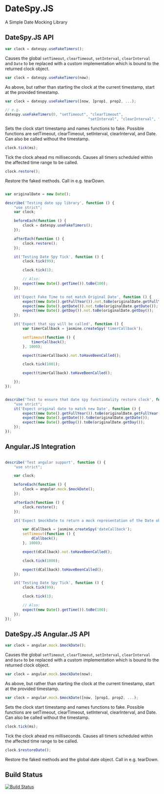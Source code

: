 DateSpy.JS
=======

A Simple Date Mocking Library

DateSpy.JS API
---------------

```javascript
var clock = datespy.useFakeTimers();
```
Causes the global `setTimeout`, `clearTimeout`, `setInterval`, `clearInterval` and `Date` to be replaced with a custom implementation which is bound to the returned clock object.

```javascript
var clock = datespy.useFakeTimers(now);
```

As above, but rather than starting the clock at the current timestamp, start at the provided timestamp.

```javascript
var clock = datespy.useFakeTimers([now, ]prop1, prop2, ...);

// e.g.
datespy.useFakeTimers(0, "setTimeout", "clearTimeout",
                                      "setInterval", "clearInterval", "Date");
```




Sets the clock start timestamp and names functions to fake. Possible functions are setTimeout, clearTimeout, setInterval, clearInterval, and Date. Can also be called without the timestamp.

```javascript
clock.tick(ms);
```
Tick the clock ahead ms milliseconds. Causes all timers scheduled within the affected time range to be called.

```javascript
clock.restore();
```
Restore the faked methods. Call in e.g. tearDown.


```javascript

var originalDate = new Date();

describe('Testing date spy library', function () {
    "use strict";
    var clock;

    beforeEach(function () {
        clock = datespy.useFakeTimers();
    });

    afterEach(function () {
        clock.restore();
    });

    it('Testing Date Spy Tick', function () {
        clock.tick(99);

        clock.tick(1);

        // Also:
        expect(new Date().getTime()).toBe(100);
    });

    it('Expect Fake Time to not match Original Date', function () {
        expect(new Date().getFullYear()).not.toBe(originalDate.getFullYear());
        expect(new Date().getDate()).not.toBe(originalDate.getDate());
        expect(new Date().getDay()).not.toBe(originalDate.getDay());
    });

    it('Expect that spy will be called', function () {
        var timerCallback = jasmine.createSpy('timerCallback');

        setTimeout(function () {
            timerCallback();
        }, 1000);

        expect(timerCallback).not.toHaveBeenCalled();

        clock.tick(1001);

        expect(timerCallback).toHaveBeenCalled();

    });
});


describe('Test to ensure that date spy functionality restore clock', function () {
    "use strict";
    it('Expect original date to match new Date', function () {
        expect(new Date().getFullYear()).toBe(originalDate.getFullYear());
        expect(new Date().getDate()).toBe(originalDate.getDate());
        expect(new Date().getDay()).toBe(originalDate.getDay());
    });
});
```

Angular.JS Integration
----------------------

```javascript

describe('Test angular support', function () {
    "use strict";

    var clock;

    beforeEach(function () {
        clock = angular.mock.$mockDate();
    });

    afterEach(function () {
        clock.restore();
    });

    it('Expect $mockDate to return a mock representation of the Date object', function () {

        var dCallback = jasmine.createSpy('dateCallback');
        setTimeout(function () {
            dCallback();
        }, 1000);

        expect(dCallback).not.toHaveBeenCalled();

        clock.tick(1000);

        expect(dCallback).toHaveBeenCalled();
    });

    it('Testing Date Spy Tick', function () {
        clock.tick(99);

        clock.tick(1);

        // Also:
        expect(new Date().getTime()).toBe(100);
    });
});
```

DateSpy.JS Angular.JS API
---------------

```javascript
var clock = angular.mock.$mockDate();
```
Causes the global `setTimeout`, `clearTimeout`, `setInterval`, `clearInterval` and `Date` to be replaced with a custom implementation which is bound to the returned clock object.

```javascript
var clock = angular.mock.$mockDate(now);
```

As above, but rather than starting the clock at the current timestamp, start at the provided timestamp.

```javascript
var clock = angular.mock.$mockDate([now, ]prop1, prop2, ...);
```

Sets the clock start timestamp and names functions to fake. Possible functions are setTimeout, clearTimeout, setInterval, clearInterval, and Date. Can also be called without the timestamp.

```javascript
clock.tick(ms);
```
Tick the clock ahead ms milliseconds. Causes all timers scheduled within the affected time range to be called.

```javascript
clock.$restoreDate();
```
Restore the faked methods and the global date object. Call in e.g. tearDown.


Build Status
------------
[![Build Status](https://travis-ci.org/ferronrsmith/datespy.png?branch=master)](https://travis-ci.org/ferronrsmith/datespy)